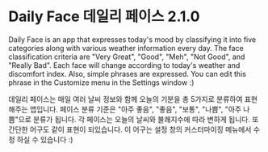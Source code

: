 # Daily Face 데일리 페이스 2.1.0

Daily Face is an app that expresses today's mood by classifying it into five categories
along with various weather information every day. The face classification criteria are
"Very Great", "Good", "Meh", "Not Good", and "Really Bad". Each face will change according
to today's weather and discomfort index. Also, simple phrases are expressed.
You can edit this phrase in the Customize menu in the Settings window :)

데일리 페이스는 매일 여러 날씨 정보와 함께 오늘의 기분을 총 5가지로 분류하여 표현해주는 앱입니다.
페이스 분류 기준은 "아주 좋음", "좋음", "보통", "나쁨", "아주 나쁨"으로 분류가 됩니다.
각 페이스는 오늘의 날씨와 불쾌지수에 따라 변하게 됩니다. 또 간단한 어구도 같이 표현이 되있습니다.
이 어구는 설정 창의 커스터마이징 메뉴에서 수정 하실 수 있습니다 :)
